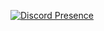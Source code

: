 [![Discord Presence](https://lanyard.cnrad.dev/api/:1184952081359044658)](https://discord.com/users/1184952081359044658)
